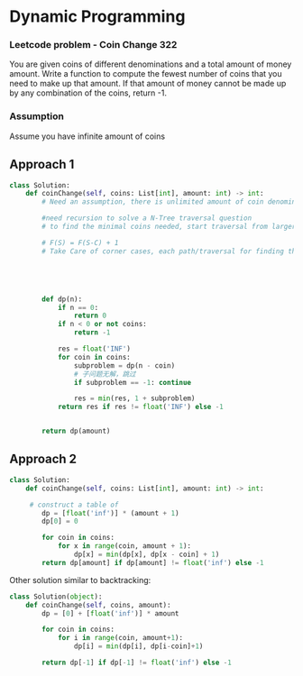 # Dynamic Programming

### Leetcode problem - Coin Change 322

You are given coins of different denominations and a total amount of money amount. Write a function to compute the fewest number of coins that you need to make up that amount. If that amount of money cannot be made up by any combination of the coins, return -1.


### Assumption

Assume you have infinite amount of coins








## Approach 1
```python
class Solution:
    def coinChange(self, coins: List[int], amount: int) -> int:
        # Need an assumption, there is unlimited amount of coin denomination

        #need recursion to solve a N-Tree traversal question
        # to find the minimal coins needed, start traversal from larger coin denominations

        # F(S) = F(S-C) + 1
        # Take Care of corner cases, each path/traversal for finding the target sum need to save a count of coins





        def dp(n):
            if n == 0:
                return 0
            if n < 0 or not coins:
                return -1

            res = float('INF')
            for coin in coins:
                subproblem = dp(n - coin)
                # 子问题无解，跳过
                if subproblem == -1: continue

                res = min(res, 1 + subproblem)
            return res if res != float('INF') else -1


        return dp(amount)
```



## Approach 2
```python
class Solution:
    def coinChange(self, coins: List[int], amount: int) -> int:

     # construct a table of
        dp = [float('inf')] * (amount + 1)
        dp[0] = 0

        for coin in coins:
            for x in range(coin, amount + 1):
                dp[x] = min(dp[x], dp[x - coin] + 1)
        return dp[amount] if dp[amount] != float('inf') else -1
```

Other solution similar to backtracking:

```python
class Solution(object):
    def coinChange(self, coins, amount):
        dp = [0] + [float('inf')] * amount

        for coin in coins:
            for i in range(coin, amount+1):
                dp[i] = min(dp[i], dp[i-coin]+1)

        return dp[-1] if dp[-1] != float('inf') else -1
```



